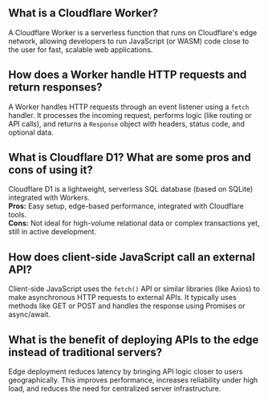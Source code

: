 ## What is a Cloudflare Worker?

A Cloudflare Worker is a serverless function that runs on Cloudflare's edge network, allowing developers to run JavaScript (or WASM) code close to the user for fast, scalable web applications.

## How does a Worker handle HTTP requests and return responses?

A Worker handles HTTP requests through an event listener using a `fetch` handler. It processes the incoming request, performs logic (like routing or API calls), and returns a `Response` object with headers, status code, and optional data.

## What is Cloudflare D1? What are some pros and cons of using it?

Cloudflare D1 is a lightweight, serverless SQL database (based on SQLite) integrated with Workers.  
**Pros:** Easy setup, edge-based performance, integrated with Cloudflare tools.  
**Cons:** Not ideal for high-volume relational data or complex transactions yet, still in active development.

## How does client-side JavaScript call an external API?

Client-side JavaScript uses the `fetch()` API or similar libraries (like Axios) to make asynchronous HTTP requests to external APIs. It typically uses methods like GET or POST and handles the response using Promises or async/await.

## What is the benefit of deploying APIs to the edge instead of traditional servers?

Edge deployment reduces latency by bringing API logic closer to users geographically. This improves performance, increases reliability under high load, and reduces the need for centralized server infrastructure.
